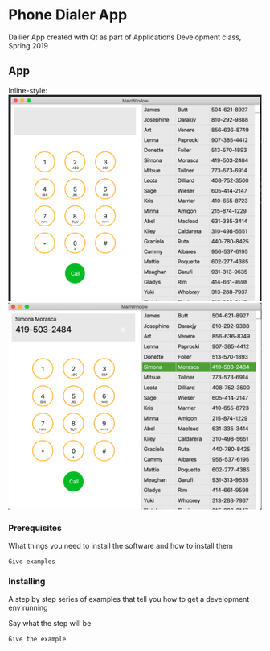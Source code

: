 # Phone Dialer App

Dailier App created with Qt as part of Applications Development class, Spring 2019

## App

Inline-style: 
![App screenshot](./assets/screenshot_1.png "Screenshot-1")
![App screenshot](./assets/screenshot_2.png "Screenshot-2")

### Prerequisites

What things you need to install the software and how to install them

```
Give examples
```

### Installing

A step by step series of examples that tell you how to get a development env running

Say what the step will be

```
Give the example
```